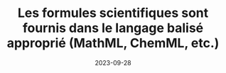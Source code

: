 ---
N: 
Rubrique: 
title: Les formules scientifiques sont fournis dans le langage balisé approprié  (MathML, ChemML, etc.) 
detail:  
abstract: 
categories: [" contenus"]
agrege: O0000-E081
opquast: '0000'
indiceebook: '81'
description: "Règle n° 081"
before: "080"
weight: "081"
after: "082"
actif: '1'
layout: rules
date: 2023-09-28
tags: ["", ""]
objectif: ["", ""]
Meo: [""]
Controle: [""
]
epubcheck: 
ace: 
Source: ["SNE"]
Referentiel: [""]
Steps: ["", ""]
---
